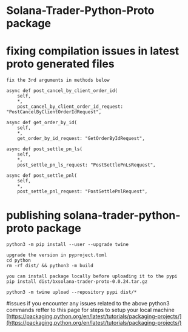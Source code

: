 # Solana-Trader-Python-Proto package

# fixing compilation issues in latest proto generated files

    fix the 3rd arguments in methods below
    
    async def post_cancel_by_client_order_id(
        self,
        *,
        post_cancel_by_client_order_id_request: "PostCancelByClientOrderIdRequest",

    async def get_order_by_id(
        self,
        *,
        get_order_by_id_request: "GetOrderByIdRequest",

    async def post_settle_pn_ls(
        self,
        *,
        post_settle_pn_ls_request: "PostSettlePnLsRequest",

    async def post_settle_pnl(
        self,
        *,
        post_settle_pnl_request: "PostSettlePnlRequest",

# publishing solana-trader-python-proto package
    python3 -m pip install --user --upgrade twine

    upgrade the version in pyproject.toml
    cd python
    rm -rf dist/ && python3 -m build

    you can install package locally before uploading it to the pypi
    pip install dist/bxsolana-trader-proto-0.0.24.tar.gz

    python3 -m twine upload --repository pypi dist/*


#issues
    if you encounter any issues related to the above python3 commands reffer to this page for steps to setup your local machine 
    [https://packaging.python.org/en/latest/tutorials/packaging-projects/](https://packaging.python.org/en/latest/tutorials/packaging-projects/)